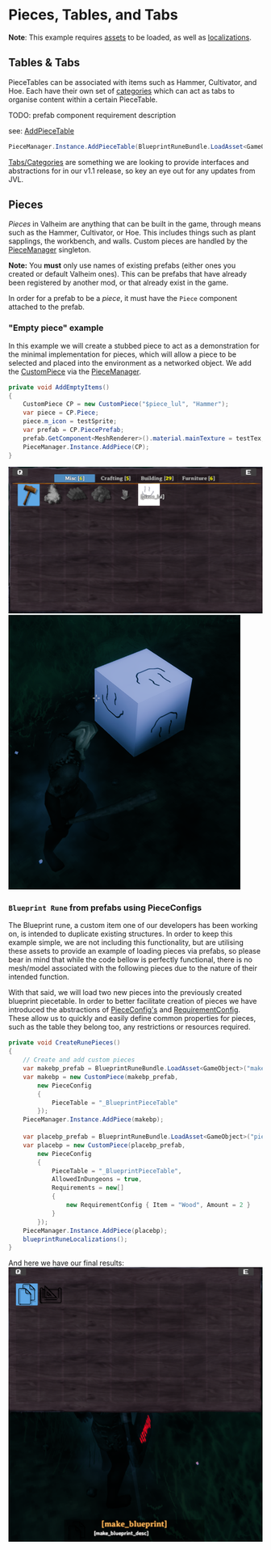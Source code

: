 # Pieces, Tables, and Tabs
**Note**: This example requires [assets](assets.md) to be loaded, as well as [localizations](localization.md).

## Tables & Tabs

PieceTables can be associated with items such as Hammer, Cultivator, and Hoe. Each have their own set of [categories](piece-categories.md) which can act as tabs to organise content within a certain PieceTable. 

TODO: prefab component requirement description

see: [AddPieceTable](xref:JotunnLib.Managers.PieceManager.AddPieceTable(UnityEngine.GameObject))
```cs
PieceManager.Instance.AddPieceTable(BlueprintRuneBundle.LoadAsset<GameObject>("_BlueprintPieceTable"));
```

[Tabs/Categories](piece-categories.md) are something we are looking to provide interfaces and abstractions for in our v1.1 release, so key an eye out for any updates from JVL.

## Pieces
_Pieces_ in Valheim are anything that can be built in the game, through means such as the Hammer, Cultivator, or Hoe. This includes things such as plant sapplings, the workbench, and walls. Custom pieces are handled by the [PieceManager](xref:JotunnLib.Managers.PieceManager) singleton.  

**Note:** You **must** only use names of existing prefabs (either ones you created or default Valheim ones). This can be prefabs that have already been registered by another mod, or that already exist in the game.  

In order for a prefab to be a _piece_, it must have the `Piece` component attached to the prefab.

### "Empty piece" example

In this example we will create a stubbed piece to act as a demonstration for the minimal implementation for pieces, which will allow a piece to be selected and placed into the environment as a networked object. We add the [CustomPiece](xref:JotunnLib.Entities.CustomPiece) via the [PieceManager](xref:JotunnLib.Managers.PieceManager.AddPiece(JotunnLib.Entities.CustomPiece)).

```cs
private void AddEmptyItems()
{
    CustomPiece CP = new CustomPiece("$piece_lul", "Hammer");
    var piece = CP.Piece;
    piece.m_icon = testSprite;
    var prefab = CP.PiecePrefab;
    prefab.GetComponent<MeshRenderer>().material.mainTexture = testTex;
    PieceManager.Instance.AddPiece(CP);
}
```
![Piece Stub](../../images/data/pieceStub.png) ![Piece Stub Placed](../../images/data/pieceStubPlaced.png)


### `Blueprint Rune` from prefabs using PieceConfigs

The Blueprint rune, a custom item one of our developers has been working on, is intended to duplicate existing structures. In order to keep this example simple, we are not including this functionality, but are utilising these assets to provide an example of loading pieces via prefabs, so please bear in mind that while the code bellow is perfectly functional, there is no mesh/model associated with the following pieces due to the nature of their intended function.

With that said, we will load two new pieces into the previously created blueprint piecetable. In order to better facilitate creation of pieces we have introduced the abstractions of [PieceConfig's](xref:JotunnLib.Configs.PieceConfig) and [RequirementConfig](xref:JotunnLib.Configs.RequirementConfig). These allow us to quickly and easily define common properties for pieces, such as the table they belong too, any restrictions or resources required.

```cs
private void CreateRunePieces()
{
    // Create and add custom pieces
    var makebp_prefab = BlueprintRuneBundle.LoadAsset<GameObject>("make_blueprint");
    var makebp = new CustomPiece(makebp_prefab,
        new PieceConfig
        {
            PieceTable = "_BlueprintPieceTable"
        });
    PieceManager.Instance.AddPiece(makebp);

    var placebp_prefab = BlueprintRuneBundle.LoadAsset<GameObject>("piece_blueprint");
    var placebp = new CustomPiece(placebp_prefab,
        new PieceConfig
        {
            PieceTable = "_BlueprintPieceTable",
            AllowedInDungeons = true,
            Requirements = new[]
            {
                new RequirementConfig { Item = "Wood", Amount = 2 }
            }
        });
    PieceManager.Instance.AddPiece(placebp);
    blueprintRuneLocalizations();
}
```

And here we have our final results: 
![Blue Print Rune Piece Table](../../images/data/BluePrintRunePieceTable.png)
